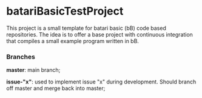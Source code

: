 # batariBasicTestProject

This project is a small template for batari basic (bB) code based repositories. The idea is to offer a base project with continuous integration that compiles a small example program written in bB.

### Branches

**master**: main branch;

**issue-"x"**: used to implement issue "x" during development. Should branch off master and merge back into master;

